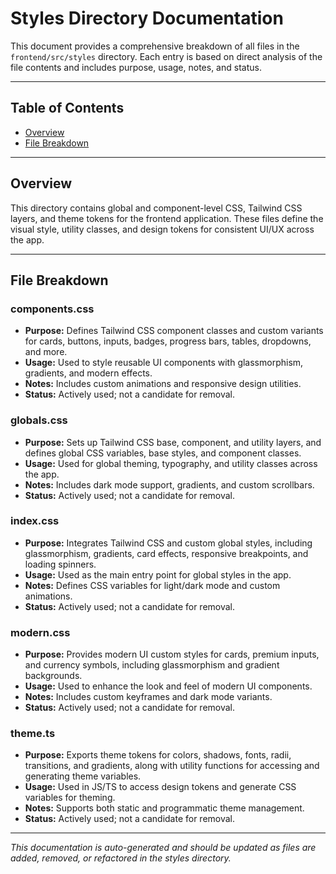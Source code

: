 # Styles Directory Documentation

This document provides a comprehensive breakdown of all files in the `frontend/src/styles` directory. Each entry is based on direct analysis of the file contents and includes purpose, usage, notes, and status.

---

## Table of Contents

- [Overview](#overview)
- [File Breakdown](#file-breakdown)

---

## Overview

This directory contains global and component-level CSS, Tailwind CSS layers, and theme tokens for the frontend application. These files define the visual style, utility classes, and design tokens for consistent UI/UX across the app.

---

## File Breakdown

### components.css
- **Purpose:** Defines Tailwind CSS component classes and custom variants for cards, buttons, inputs, badges, progress bars, tables, dropdowns, and more.
- **Usage:** Used to style reusable UI components with glassmorphism, gradients, and modern effects.
- **Notes:** Includes custom animations and responsive design utilities.
- **Status:** Actively used; not a candidate for removal.

### globals.css
- **Purpose:** Sets up Tailwind CSS base, component, and utility layers, and defines global CSS variables, base styles, and component classes.
- **Usage:** Used for global theming, typography, and utility classes across the app.
- **Notes:** Includes dark mode support, gradients, and custom scrollbars.
- **Status:** Actively used; not a candidate for removal.

### index.css
- **Purpose:** Integrates Tailwind CSS and custom global styles, including glassmorphism, gradients, card effects, responsive breakpoints, and loading spinners.
- **Usage:** Used as the main entry point for global styles in the app.
- **Notes:** Defines CSS variables for light/dark mode and custom animations.
- **Status:** Actively used; not a candidate for removal.

### modern.css
- **Purpose:** Provides modern UI custom styles for cards, premium inputs, and currency symbols, including glassmorphism and gradient backgrounds.
- **Usage:** Used to enhance the look and feel of modern UI components.
- **Notes:** Includes custom keyframes and dark mode variants.
- **Status:** Actively used; not a candidate for removal.

### theme.ts
- **Purpose:** Exports theme tokens for colors, shadows, fonts, radii, transitions, and gradients, along with utility functions for accessing and generating theme variables.
- **Usage:** Used in JS/TS to access design tokens and generate CSS variables for theming.
- **Notes:** Supports both static and programmatic theme management.
- **Status:** Actively used; not a candidate for removal.

---

*This documentation is auto-generated and should be updated as files are added, removed, or refactored in the styles directory.*
